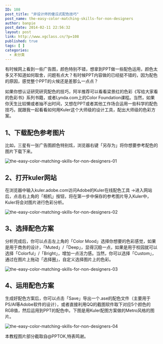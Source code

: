 ```yaml
---
ID: 108
post_title: "非设计师的傻瓜式配色技巧"
post_name: the-easy-color-matching-skills-for-non-designers
author: banpie
post_date: 2014-02-11 22:56:32  
layout: post
link: http://www.xgclass.cn/?p=108
published: true
tags: [ ]
categories:
  - 未分类
---
```

有时候网上看到一些广告图，颜色特别不错，想拿到PPT做一些配色运用，颜色太多又不知道如何取舍，问题有点大？有时候PPT内容做的已经挺不错的，因为配色的原因，感觉整个PPT的火候还是差那么一点点？

如果你想认证研究研究配色的技巧，阿半推荐可以看看梁景红的色彩《写给大家看的色彩书》系列书籍，或者Lynda.com上的Color Foundation课程。当然，如果你天生比较懒或者抽不出时间，又想在PPT或者其他工作场合运用一些科学的配色技巧，就跟我一起看看如何用Kuler这个大师级的设计工具，配出大师级的色彩方案。

## 1、下载配色参考图片

比如，三星有一张广告图颜色特别炫，浏览器右键「另存为」将你想要参考配色的图片下载下来。

![the-easy-color-matching-skills-for-non-designers-01][1]

## 2、打开kuler网站

在浏览器中输入kuler.adobe.com访问Adobe的Kuler在线配色工具 ->进入网站后，点击右上角的「相机」按钮，将在第一步中保存的参考图片导入Kuler中，Kuler将会对图片进行色彩分析。

![the-easy-color-matching-skills-for-non-designers-02][2]

## 3、选择配色方案

分析完成后，你可以点击左上角的「Color Mood」选择你想要的色彩感觉，如果是用于商务的设计，「Muted」/「Deep」，显得沉稳一点，如果是用于校园就可以选择「Colorful」/「Bright」，增加一点活力感。当然，你可以选择「Custom」，通过在图片上拖动「选择圈」，自定义选择图片上的色彩。

![the-easy-color-matching-skills-for-non-designers-03][3]

## 4、运用配色方案

生成好配色方案后，你可以点击「Save」导出一个.ase的配色文件（主要用于PS/AI等Adobe软件的设计），或者直接利用QQ的截图软件取下对应5个颜色的RGB值，然后运用到PPT的配色中。下图是用Kuler配图方案做的Metro风格的图片。

![the-easy-color-matching-skills-for-non-designers-04][4]

本教程图片部分截取自@PPTOK,特表鸣谢。

[1]: http://7arnhx.com1.z0.glb.clouddn.com/wp-content/uploads/2014/02/the-easy-color-matching-skills-for-non-designers-01.jpg
[2]: http://7arnhx.com1.z0.glb.clouddn.com/wp-content/uploads/2014/02/the-easy-color-matching-skills-for-non-designers-02.png
[3]: http://7arnhx.com1.z0.glb.clouddn.com/wp-content/uploads/2014/02/the-easy-color-matching-skills-for-non-designers-03.png
[4]: http://7arnhx.com1.z0.glb.clouddn.com/wp-content/uploads/2014/02/the-easy-color-matching-skills-for-non-designers-04.jpg